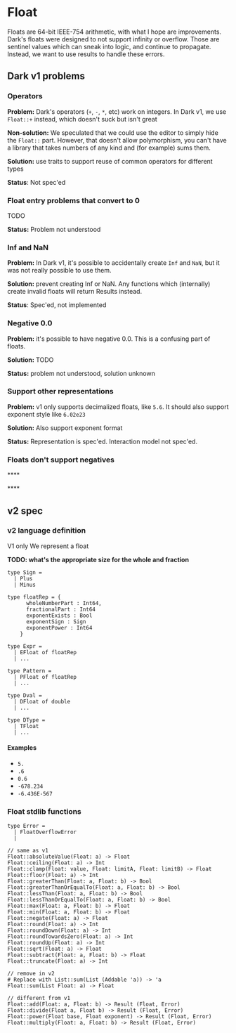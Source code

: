 # Float

Floats are 64-bit IEEE-754 arithmetic, with what I hope are improvements. Dark's floats were designed to not support infinity or overflow. Those are sentinel values which can sneak into logic, and continue to propagate. Instead, we want to use results to handle these errors.

## Dark v1 problems

### Operators

**Problem:** Dark's operators \(`+`, `-`, `*`, etc\) work on integers. In Dark v1, we use `Float::+` instead, which doesn't suck but isn't great

**Non-solution:** We speculated that we could use the editor to simply hide the `Float::` part. However, that doesn't allow polymorphism, you can't have a library that takes numbers of any kind and \(for example\) sums them. 

**Solution:** use traits to support reuse of common operators for different types

**Status**: Not spec'ed

### Float entry problems that convert to 0

TODO

**Status:** Problem not understood

### Inf and NaN

**Problem:** In Dark v1, it's possible to accidentally create `Inf` and `NaN`, but it was not really possible to use them. 

**Solution:** prevent creating Inf or NaN. Any functions which \(internally\) create invalid floats will return Results instead.

**Status**: Spec'ed, not implemented

### Negative 0.0

**Problem:** it's possible to have negative 0.0. This is a confusing part of floats.

**Solution:** TODO

**Status:** problem not understood, solution unknown

### Support other representations

**Problem:** v1 only supports decimalized floats, like `5.6`. It should also support exponent style like `6.02e23`

**Solution:** Also support exponent format

**Status:** Representation is spec'ed. Interaction model not spec'ed.

### **Floats don't support negatives**

\*\*\*\*

\*\*\*\*

## v2 spec

### v2 language definition

V1 only We represent a float 

**TODO: what's the appropriate size for the whole and fraction**

```text
type Sign = 
  | Plus
  | Minus

type floatRep = { 
      wholeNumberPart : Int64,
      fractionalPart : Int64
      exponentExists : Bool
      exponentSign : Sign
      exponentPower : Int64
    }  
  
type Expr = 
  | EFloat of floatRep
  | ...

type Pattern =
  | PFloat of floatRep
  | ...
  
type Dval = 
  | DFloat of double 
  | ...

type DType = 
  | TFloat
  | ...
```

#### Examples

* `5.`
* `.6`
* `0.6`
* `-678.234`
* `-6.436E-567`

### Float stdlib functions

```text
type Error =
  | FloatOverflowError
  | 
  
// same as v1
Float::absoluteValue(Float: a) -> Float
Float::ceiling(Float: a) -> Int
Float::clamp(Float: value, Float: limitA, Float: limitB) -> Float
Float::floor(Float: a) -> Int
Float::greaterThan(Float: a, Float: b) -> Bool
Float::greaterThanOrEqualTo(Float: a, Float: b) -> Bool
Float::lessThan(Float: a, Float: b) -> Bool
Float::lessThanOrEqualTo(Float: a, Float: b) -> Bool
Float::max(Float: a, Float: b) -> Float
Float::min(Float: a, Float: b) -> Float
Float::negate(Float: a) -> Float
Float::round(Float: a) -> Int
Float::roundDown(Float: a) -> Int
Float::roundTowardsZero(Float: a) -> Int
Float::roundUp(Float: a) -> Int
Float::sqrt(Float: a) -> Float
Float::subtract(Float: a, Float: b) -> Float
Float::truncate(Float: a) -> Int

// remove in v2
# Replace with List::sum(List (Addable 'a)) -> 'a
Float::sum(List Float: a) -> Float

// different from v1
Float::add(Float: a, Float: b) -> Result (Float, Error)
Float::divide(Float a, Float b) -> Result (Float, Error)
Float::power(Float base, Float exponent) -> Result (Float, Error)
Float::multiply(Float: a, Float: b) -> Result (Float, Error)


```

